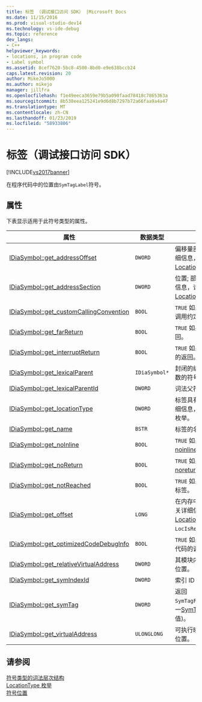 ```yaml
---
title: 标签 （调试接口访问 SDK） |Microsoft Docs
ms.date: 11/15/2016
ms.prod: visual-studio-dev14
ms.technology: vs-ide-debug
ms.topic: reference
dev_langs:
- C++
helpviewer_keywords:
- locations, in program code
- Label symbol
ms.assetid: 8cef7620-5bc8-4500-8bd0-e9e638bccb24
caps.latest.revision: 20
author: MikeJo5000
ms.author: mikejo
manager: jillfra
ms.openlocfilehash: f1e49eeca3659e79b5a090faad78418c7865363a
ms.sourcegitcommit: 8b538eea125241e9d6d8b7297b72a66faa9a4a47
ms.translationtype: MT
ms.contentlocale: zh-CN
ms.lasthandoff: 01/23/2019
ms.locfileid: "58933806"
---
```

# <a name="label-debug-interface-access-sdk"></a>标签（调试接口访问 SDK）
[!INCLUDE[vs2017banner](../../includes/vs2017banner.md)]

在程序代码中的位置由`SymTagLabel`符号。  
  
## <a name="properties"></a>属性  
 下表显示适用于此符号类型的属性。  
  
|属性|数据类型|描述|  
|--------------|---------------|-----------------|  
|[IDiaSymbol::get_addressOffset](../../debugger/debug-interface-access/idiasymbol-get-addressoffset.md)|`DWORD`|偏移量部分的位置;有关详细信息，请参阅[LocationType 枚举](../../debugger/debug-interface-access/locationtype.md)。|  
|[IDiaSymbol::get_addressSection](../../debugger/debug-interface-access/idiasymbol-get-addresssection.md)|`DWORD`|位置; 部分一部分有关详细信息，请参阅[LocationType 枚举](../../debugger/debug-interface-access/locationtype.md)。|  
|[IDiaSymbol::get_customCallingConvention](../../debugger/debug-interface-access/idiasymbol-get-customcallingconvention.md)|`BOOL`|`TRUE` 如果标签使用自定义调用约定。|  
|[IDiaSymbol::get_farReturn](../../debugger/debug-interface-access/idiasymbol-get-farreturn.md)|`BOOL`|`TRUE` 如果标签执行得返回。|  
|[IDiaSymbol::get_interruptReturn](../../debugger/debug-interface-access/idiasymbol-get-interruptreturn.md)|`BOOL`|`TRUE` 如果标签包含从中断的返回。|  
|[IDiaSymbol::get_lexicalParent](../../debugger/debug-interface-access/idiasymbol-get-lexicalparent.md)|`IDiaSymbol*`|封闭的编译单位、 块或函数的符号。|  
|[IDiaSymbol::get_lexicalParentId](../../debugger/debug-interface-access/idiasymbol-get-lexicalparentid.md)|`DWORD`|词法父符号的 ID。|  
|[IDiaSymbol::get_locationType](../../debugger/debug-interface-access/idiasymbol-get-locationtype.md)|`DWORD`|标签具有静态位置;有关详细信息，请参阅[符号位置](../../debugger/debug-interface-access/symbol-locations.md)枚举。|  
|[IDiaSymbol::get_name](../../debugger/debug-interface-access/idiasymbol-get-name.md)|`BSTR`|标签的名称。|  
|[IDiaSymbol::get_noInline](../../debugger/debug-interface-access/idiasymbol-get-noinline.md)|`BOOL`|`TRUE` 如果使用指定的标签[noinline](http://msdn.microsoft.com/library/f259d55b-dec7-4bde-8cf9-14521e4fdc42)属性。|  
|[IDiaSymbol::get_noReturn](../../debugger/debug-interface-access/idiasymbol-get-noreturn.md)|`BOOL`|`TRUE` 如果使用指定的标签[noreturn](http://msdn.microsoft.com/library/9c6517e5-22d7-4051-9974-3d2200ae4d1d)属性。|  
|[IDiaSymbol::get_notReached](../../debugger/debug-interface-access/idiasymbol-get-notreached.md)|`BOOL`|`TRUE` 如果永远不会调用该标签。|  
|[IDiaSymbol::get_offset](../../debugger/debug-interface-access/idiasymbol-get-offset.md)|`LONG`|在内存中; 符号的偏移量有关详细信息，请参阅[LocationType 枚举](../../debugger/debug-interface-access/locationtype.md)， `LocIsRegRel`。|  
|[IDiaSymbol::get_optimizedCodeDebugInfo](../../debugger/debug-interface-access/idiasymbol-get-optimizedcodedebuginfo.md)|`BOOL`|`TRUE` 如果代码具有优化的代码的调试信息。|  
|[IDiaSymbol::get_relativeVirtualAddress](../../debugger/debug-interface-access/idiasymbol-get-relativevirtualaddress.md)|`DWORD`|其模块内的此标签的相对位置。|  
|[IDiaSymbol::get_symIndexId](../../debugger/debug-interface-access/idiasymbol-get-symindexid.md)|`DWORD`|索引 ID 的符号。|  
|[IDiaSymbol::get_symTag](../../debugger/debug-interface-access/idiasymbol-get-symtag.md)|`DWORD`|返回`SymTagFuncDebugLabel`(之一[SymTagEnum 枚举](../../debugger/debug-interface-access/symtagenum.md)值)。|  
|[IDiaSymbol::get_virtualAddress](../../debugger/debug-interface-access/idiasymbol-get-virtualaddress.md)|`ULONGLONG`|可执行映像中的此标签的位置。|  
  
## <a name="see-also"></a>请参阅  
 [符号类型的词法层次结构](../../debugger/debug-interface-access/lexical-hierarchy-of-symbol-types.md)   
 [LocationType 枚举](../../debugger/debug-interface-access/locationtype.md)   
 [符号位置](../../debugger/debug-interface-access/symbol-locations.md)
